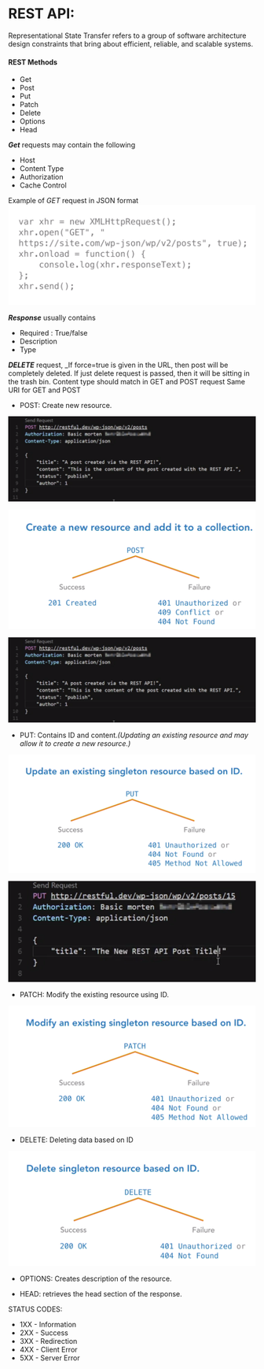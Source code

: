 # REST API: 

Representational State Transfer refers to a group of software architecture design constraints that bring about efficient, reliable, and scalable systems. 

#### REST Methods
* Get
* Post
* Put 
* Patch
* Delete
* Options
* Head

_**Get**_ requests may contain the following 
* Host
* Content Type
* Authorization
* Cache Control

Example of _GET_ request in JSON format 
![](https://github.com/LakshmiLavanyaKasturi/Certifications/blob/master/Screenshot%20(37).png)

_**Response**_ usually contains 
* Required : True/false
* Description
* Type 

_**DELETE**_ request,
_If force=true is given in the URL, then post will be completely deleted. 
If just delete request is passed, then it will be sitting in the trash bin.
Content type should match in GET and POST request
Same URI for GET and POST

* POST: Create new resource.

![Example of _Post_ request](https://github.com/LakshmiLavanyaKasturi/Certifications/blob/master/Screenshot%20(42).png)

![Success and Failure](https://github.com/LakshmiLavanyaKasturi/Certifications/blob/028f5cada13da195599a7edb15d30b3099536e63/Screenshot%20(38).png)

![Code Sample for _Post_ request](https://github.com/LakshmiLavanyaKasturi/Certifications/blob/master/Screenshot%20(42).png)

* PUT: Contains ID and content._(Updating an existing resource and may allow it to create a new resource.)_

![Example of _Put_ request](https://github.com/LakshmiLavanyaKasturi/Certifications/blob/028f5cada13da195599a7edb15d30b3099536e63/Screenshot%20(39).png)

![Code sample for _Put_ request](https://github.com/LakshmiLavanyaKasturi/Certifications/blob/master/Screenshot%20(44).png)

* PATCH: Modify the existing resource using ID. 

![Example of _Modify_ request](https://github.com/LakshmiLavanyaKasturi/Certifications/blob/028f5cada13da195599a7edb15d30b3099536e63/Screenshot%20(40).png)

* DELETE: Deleting data based on  ID

![Example of _Delete_ request](https://github.com/LakshmiLavanyaKasturi/Certifications/blob/028f5cada13da195599a7edb15d30b3099536e63/Screenshot%20(41).png)

* OPTIONS: Creates description of the resource. 

* HEAD: retrieves the head section of the response. 

STATUS CODES: 

* 1XX - Information
* 2XX - Success 
* 3XX - Redirection
* 4XX - Client Error
* 5XX - Server Error

 
 
